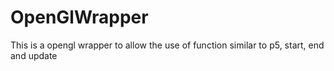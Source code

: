 # OpenGlWrapper
This is a opengl wrapper to allow the use of function similar to p5, start, end and update
